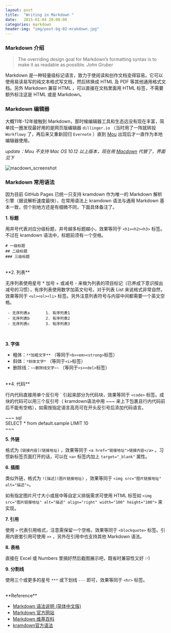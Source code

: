 ```yaml
---
layout: post
title:  "Writing in Markdown "
date:   2015-01-04 20:00:00
categories: markdown
header-img: "img/post-bg-02-mrakdown.jpg"
---
```


### Markdown 介绍

> The overriding design goal for Markdown’s formatting syntax is to make it as readable as possible. *John Gruber*

Markdown 是一种轻量级标记语言，致力于使阅读和创作文档变得容易。它可以使用易读易写的纯文本格式写文档，然后转换成 HTML 及 PDF 等其他通用格式文档。另外 Markdown 兼容 HTML ，可以直接在文档里面用 HTML 标签，不需要额外标注这是 HTML 或是 Markdown。

### Markdown 编辑器

大概11年-12年接触到 Markdown，那时候编辑器工具和生态远没有现在丰富，简单找一圈发现最好用的是网页版编辑器  `dillinger.io` （当时用了一阵就转投 `Workflowy` 了，再后来又重新回归 `Evernote` ）直到 <a href="http://25.io/mou" target="_blank">Mou</a> 出现后才一直作为本地编辑器使用。

*update：Mou 不支持 Mac OS 10.12 以上版本，现在用  <a href="https://macdown.uranusjr.com" target="_blank">Macdown</a> 代替了，界面见下*

![macdown_screenshot](https://xqimg.imedao.com/16be49a10daa3fec1db2ee35.jpg)

### Markdown 常用语法

因为目前 GitHub Pages 已统一只支持 kramdown 作为唯一的 Markdown 解析引擎（据说解析速度最快），在常用语法上 kramdown 语法与通用 Markdown 基本一致，但个别地方还是有细微不同，下面具体备注了。

**1. 标题**

用井号代表对应分级标题，井号越多标题越小，效果等同于  `<h1><h2><h3>` 标签。 不过在 kramdown 语法中，标题前须有一个空格。

~~~
# 一级标题           
## 二级标题          
### 三级标题      
~~~
<br>
**2. 列表**

无序列表使用星号 * 加号 + 或减号 - 来做为列表的项目标记（已养成下意识按出减号的习惯），有序列表使用数字加英文句号。对于列表 List 来说格式非常自然，效果等同于 `<ul><ol><li>` 标签。另外注意列表符号与内容中间都需要一个英文空格。

~~~
 - 无序列表a       1. 有序列表1      
 - 无序列表b       2. 有序列表2   
 - 无序列表c       3. 有序列表3     
~~~
<br>

**3. 字体**

- 粗体：`**加粗文字**` （等同于`<b><em><strong>`标签）
- 斜体：`*斜体文字*` （等同于`<i>`标签）
- 删除线：`~~删除线文字~~` （等同于`<s><del>`标签）
<br>
**4. 代码**

行内代码直接用单个反引号 \` 引起来部分为代码块，效果等同于 `<code>` 标签。成块的代码可以用三个反引号（ kramdown语法中用 \~~~ 来上下包裹且行内代码前后不能有空格），如需按指定语言高亮可在开头反引号后添加代码语言。

\~~~ sql<br>
SELECT * from default.sample LIMIT 10<br>
\~~~ 

**5. 外链**

格式为 `[链接内容](链接地址)`  ，效果等同于 `<a href="链接地址">链接内容</a>` 。习惯新标签页面打开的话，可以在 `<a>` 标签内加上 `target="_blank"` 属性。  

**6. 插图**

类似外链，格式为 `![描述](图片链接地址)` ，效果等同于 `<img src="图片链接地址" alt="描述">`。

如有指定图片尺寸大小或居中等自定义排版需求可使用 HTML 标签如 `<img src="图片链接地址" alt="描述" align="right" width="100" height="100">` 来实现。

**7. 引用**

使用 `>` 代表引用格式，注意需保留一个空格，效果等同于 `<blockquote>` 标签。引用内嵌套引用可使用 `>>` ，另外在引用中也支持其他 Markdown 语法。

**8. 表格**

直接在 Excel 或 Numbers 里搞好然后截图展示吧，既省时兼容性又好 :-)

**9. 分割线**

使用三个或更多的星号 `***`  或下划线 `---` 即可，效果等同于 `<hr>` 标签。

<br>
**Reference**

- <a href="https://www.appinn.com/markdown/" target="_blank">Markdown 语法说明 (简体中文版)</a>
- <a href="https://spec.commonmark.org/0.29/" target="_blank">Markdown 官方网站</a>
- <a href="https://zh.wikipedia.org/wiki/Markdown" target="_blank">Markdown 维基百科</a>
- <a href="https://kramdown.gettalong.org/syntax.html" target="_blank">kramdown官方语法</a>

